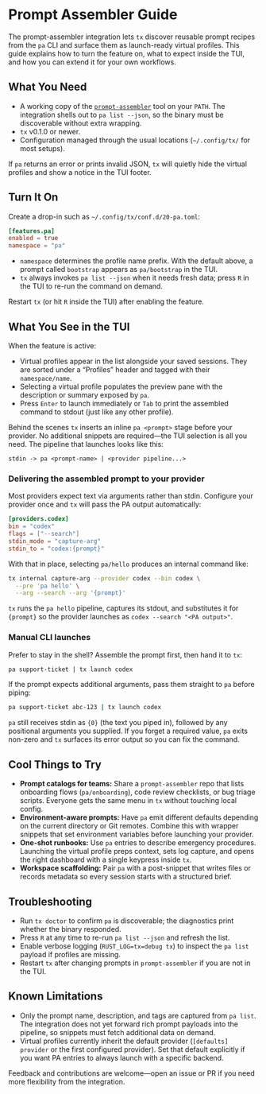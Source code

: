 # Prompt Assembler Guide

The prompt-assembler integration lets `tx` discover reusable prompt recipes
from the `pa` CLI and surface them as launch-ready virtual profiles. This guide
explains how to turn the feature on, what to expect inside the TUI, and how you
can extend it for your own workflows.

## What You Need

- A working copy of the [`prompt-assembler`](https://github.com/bedecarroll/prompt-assembler)
  tool on your `PATH`. The integration shells out to `pa list --json`, so the
  binary must be discoverable without extra wrapping.
- `tx` v0.1.0 or newer.
- Configuration managed through the usual locations (`~/.config/tx/` for most
  setups).

If `pa` returns an error or prints invalid JSON, `tx` will quietly hide the
virtual profiles and show a notice in the TUI footer.

## Turn It On

Create a drop-in such as `~/.config/tx/conf.d/20-pa.toml`:

```toml
[features.pa]
enabled = true
namespace = "pa"
```

- `namespace` determines the profile name prefix. With the default above, a
  prompt called `bootstrap` appears as `pa/bootstrap` in the TUI.
- `tx` always invokes `pa list --json` when it needs fresh data; press `R` in
  the TUI to re-run the command on demand.

Restart `tx` (or hit `R` inside the TUI) after enabling the feature.

## What You See in the TUI

When the feature is active:

- Virtual profiles appear in the list alongside your saved sessions. They are
  sorted under a “Profiles” header and tagged with their `namespace/name`.
- Selecting a virtual profile populates the preview pane with the description
  or summary exposed by `pa`.
- Press `Enter` to launch immediately or `Tab` to print the assembled command to
  stdout (just like any other profile).

Behind the scenes `tx` inserts an inline `pa <prompt>` stage before your
provider. No additional snippets are required—the TUI selection is all you
need. The pipeline that launches looks like this:

```text
stdin -> pa <prompt-name> | <provider pipeline...>
```

### Delivering the assembled prompt to your provider

Most providers expect text via arguments rather than stdin. Configure your
provider once and `tx` will pass the PA output automatically:

```toml
[providers.codex]
bin = "codex"
flags = ["--search"]
stdin_mode = "capture-arg"
stdin_to = "codex:{prompt}"
```

With that in place, selecting `pa/hello` produces an internal command like:

```bash
tx internal capture-arg --provider codex --bin codex \
  --pre 'pa hello' \
  --arg --search --arg '{prompt}'
```

`tx` runs the `pa hello` pipeline, captures its stdout, and substitutes it for
`{prompt}` so the provider launches as `codex --search "<PA output>"`.

### Manual CLI launches

Prefer to stay in the shell? Assemble the prompt first, then hand it to `tx`:

```bash
pa support-ticket | tx launch codex
```

If the prompt expects additional arguments, pass them straight to `pa` before
piping:

```bash
pa support-ticket abc-123 | tx launch codex
```

`pa` still receives stdin as `{0}` (the text you piped in), followed by any
positional arguments you supplied. If you forget a required value, `pa` exits
non-zero and `tx` surfaces its error output so you can fix the command.

## Cool Things to Try

- **Prompt catalogs for teams:** Share a `prompt-assembler` repo that lists
  onboarding flows (`pa/onboarding`), code review checklists, or bug triage
  scripts. Everyone gets the same menu in `tx` without touching local config.
- **Environment-aware prompts:** Have `pa` emit different defaults depending on
  the current directory or Git remotes. Combine this with wrapper snippets that
  set environment variables before launching your provider.
- **One-shot runbooks:** Use `pa` entries to describe emergency procedures.
  Launching the virtual profile preps context, sets log capture, and opens the
  right dashboard with a single keypress inside `tx`.
- **Workspace scaffolding:** Pair `pa` with a post-snippet that writes files or
  records metadata so every session starts with a structured brief.

## Troubleshooting

- Run `tx doctor` to confirm `pa` is discoverable; the diagnostics print whether
  the binary responded.
- Press `R` at any time to re-run `pa list --json` and refresh the list.
- Enable verbose logging (`RUST_LOG=tx=debug tx`) to inspect the `pa list`
  payload if profiles are missing.
- Restart `tx` after changing prompts in `prompt-assembler` if you are not in
  the TUI.

## Known Limitations

- Only the prompt name, description, and tags are captured from `pa list`. The
  integration does not yet forward rich prompt payloads into the pipeline, so
  snippets must fetch additional data on demand.
- Virtual profiles currently inherit the default provider (`[defaults] provider`
  or the first configured provider). Set that default explicitly if you want
  PA entries to always launch with a specific backend.

Feedback and contributions are welcome—open an issue or PR if you need more
flexibility from the integration.

